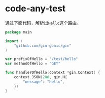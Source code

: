 # code-any-test

通过下面代码，解析出`Hello`这个路由。

```go
package main

import (
	"github.com/gin-gonic/gin"
)

var prefixOfHello = "/test/hello"
var methodOfHello = "GET"

func handlerOfHello(context *gin.Context) {
	context.JSON(200, gin.H{
		"message": "hello",
	})
}
```